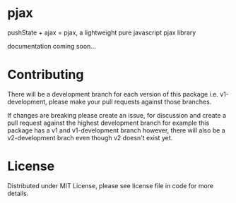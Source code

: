 # pjax
pushState + ajax = pjax, a lightweight pure javascript pjax library


documentation coming soon...


Contributing
============

There will be a development branch for each version of this package i.e. v1-development, please
make your pull requests against those branches.

If changes are breaking please create an issue, for discussion and create a pull request against
the highest development branch for example this package has a v1 and v1-development branch
however, there will also be a v2-development brach even though v2 doesn't exist yet.

License
=======
Distributed under MIT License, please see license file in code for more details.
